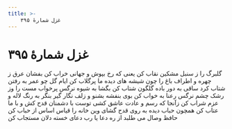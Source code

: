 ```yaml
---
title: >-
    غزل شمارهٔ ۳۹۵
---
```

# غزل شمارهٔ ۳۹۵

گلبرگ را ز سنبل مشکین نقاب کن
یعنی که رخ بپوش و جهانی خراب کن
بفشان عرق ز چهره و اطراف باغ را
چون شیشه های دیده ما پرگلاب کن
ایام گل چو عمر به رفتن شتاب کرد
ساقی به دور باده گلگون شتاب کن
بگشا به شیوه نرگس پرخواب مست را
وز رشک چشم نرگس رعنا به خواب کن
بوی بنفشه بشنو و زلف نگار گیر
بنگر به رنگ لاله و عزم شراب کن
زآنجا که رسم و عادت عاشق کشی توست
با دشمنان قدح کش و با ما عتاب کن
همچون حباب دیده به روی قدح گشای
وین خانه را قیاس اساس از حباب کن
حافظ وصال می طلبد از ره دعا
یا رب دعای خسته دلان مستجاب کن
